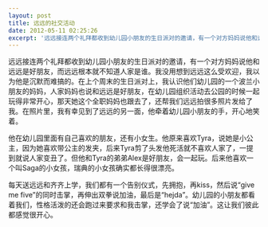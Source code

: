 ```yaml
---
layout: post
title: 远远的社交活动
date: 2012-05-11 02:25:26
excerpt: '远远接连两个礼拜都收到幼儿园小朋友的生日派对的邀请，有一个对方妈妈说他和远远是好朋友，而远远根本就不知道人家是谁。我没用想到远远这么受欢迎，我以为他是沉默而难搞的。在上个周末的生日派对上，我认识他们幼'
---
```




远远接连两个礼拜都收到幼儿园小朋友的生日派对的邀请，有一个对方妈妈说他和远远是好朋友，而远远根本就不知道人家是谁。我没用想到远远这么受欢迎，我以为他是沉默而难搞的。在上个周末的生日派对上，我认识他们幼儿园的一个波兰小朋友的妈妈，人家妈妈也说和远远是好朋友，在幼儿园组织活动去公园的时候一起玩得非常开心，那天她这个全职妈妈也跟去了，还帮我们远远拍很多照片发给了我。在照片里，我有幸见到了远远的另一面，他牵着幼儿园小朋友的手，开心地笑着。


他在幼儿园里面有自己喜欢的朋友，还有小女生。他原来喜欢Tyra，说她是小公主，因为她喜欢带公主的发夹，后来Tyra剪了头发他死活就不喜欢人家了，一提到就说人家变丑了。但他和Tyra的弟弟Alex是好朋友，会一起玩。后来他喜欢一个叫Saga的小女孩，瑞典的小女孩确实都长得很漂亮。

每天送远远和齐齐上学，我们都有一个告别仪式，先拥抱，再kiss，然后说“give me
five”的同时击掌，再伸出双拳说加油，最后是“hejda”。幼儿园的小朋友都看着我们，性格活泼的还会跑过来要求和我击掌，还学会了说“加油”。这让我们彼此都感觉很开心。


